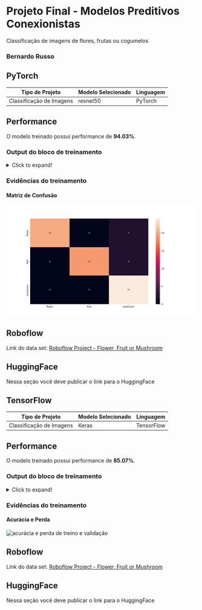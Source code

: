 # Projeto Final - Modelos Preditivos Conexionistas

Classificação de imagens de flores, frutas ou cogumelos

### Bernardo Russo
## PyTorch
|**Tipo de Projeto**|**Modelo Selecionado**|**Linguagem**|
|--|--|--|
|Classificação de Imagens|resnet50|PyTorch|

## Performance

O modelo treinado possui performance de **94.03%**.

### Output do bloco de treinamento

<details>
  <summary>Click to expand!</summary>
  
  ```text
Epoch 0/2
----------
Iterating through data...
train Loss: 0.8244 Acc: 0.6397
Iterating through data...
valid Loss: 0.3844 Acc: 0.9147

Epoch 1/2
----------
Iterating through data...
train Loss: 0.5013 Acc: 0.8144
Iterating through data...
valid Loss: 0.2251 Acc: 0.9380

Epoch 2/2
----------
Iterating through data...
train Loss: 0.3747 Acc: 0.8777
Iterating through data...
valid Loss: 0.1743 Acc: 0.9535

Training complete in 16m 3s
Best val Acc: 0.953488
----------
Test Acc: 0.940299
----------
  ```
</details>

### Evidências do treinamento

#### Matriz de Confusão
![matriz de confusão](confusion_matrix.png)

## Roboflow

Link do data set: [Roboflow Project - Flower, Fruit or Mushroom](https://app.roboflow.com/cesar-school-ulsik/flower_fruit_mushroom/1)

## HuggingFace

Nessa seção você deve publicar o link para o HuggingFace

## TensorFlow
|**Tipo de Projeto**|**Modelo Selecionado**|**Linguagem**|
|--|--|--|
|Classificação de Imagens|Keras|TensorFlow|

## Performance

O modelo treinado possui performance de **85.07%**.

### Output do bloco de treinamento

<details>
  <summary>Click to expand!</summary>
  
  ```text
Epoch 1: saving model to models/
39/39 [==============================] - 15s 343ms/step - loss: 1.4112 - accuracy: 0.4214 - val_loss: 0.9153 - val_accuracy: 0.5581
Epoch 2/20
39/39 [==============================] - ETA: 0s - loss: 0.8306 - accuracy: 0.6528
Epoch 2: saving model to models/
39/39 [==============================] - 13s 342ms/step - loss: 0.8306 - accuracy: 0.6528 - val_loss: 0.7491 - val_accuracy: 0.7132
Epoch 3/20
39/39 [==============================] - ETA: 0s - loss: 0.6526 - accuracy: 0.7314
Epoch 3: saving model to models/
39/39 [==============================] - 14s 345ms/step - loss: 0.6526 - accuracy: 0.7314 - val_loss: 1.2686 - val_accuracy: 0.5659
Epoch 4/20
39/39 [==============================] - ETA: 0s - loss: 0.6511 - accuracy: 0.7424
Epoch 4: saving model to models/
39/39 [==============================] - 14s 348ms/step - loss: 0.6511 - accuracy: 0.7424 - val_loss: 0.7927 - val_accuracy: 0.7132
Epoch 5/20
39/39 [==============================] - ETA: 0s - loss: 0.6893 - accuracy: 0.7227
Epoch 5: saving model to models/
39/39 [==============================] - 13s 344ms/step - loss: 0.6893 - accuracy: 0.7227 - val_loss: 0.7099 - val_accuracy: 0.7519
Epoch 6/20
39/39 [==============================] - ETA: 0s - loss: 0.5859 - accuracy: 0.7773
Epoch 6: saving model to models/
39/39 [==============================] - 13s 342ms/step - loss: 0.5859 - accuracy: 0.7773 - val_loss: 0.6510 - val_accuracy: 0.7674
Epoch 7/20
39/39 [==============================] - ETA: 0s - loss: 0.5349 - accuracy: 0.7969
...
Epoch 20/20
39/39 [==============================] - ETA: 0s - loss: 0.3881 - accuracy: 0.8341
Epoch 20: saving model to models/
39/39 [==============================] - 14s 352ms/step - loss: 0.3881 - accuracy: 0.8341

------------------------------------------------
3/3 [==============================] - 0s 85ms/step - loss: 0.3966 - accuracy: 0.8507
test loss: 0.3965863287448883 test acc: 0.8507462739944458
  ```
</details>

### Evidências do treinamento

#### Acurácia e Perda
![acurácia e perda de treino e validação](training_val_acc_loss.png)

## Roboflow

Link do data set: [Roboflow Project - Flower, Fruit or Mushroom](https://app.roboflow.com/cesar-school-ulsik/flower_fruit_mushroom/1)

## HuggingFace

Nessa seção você deve publicar o link para o HuggingFace